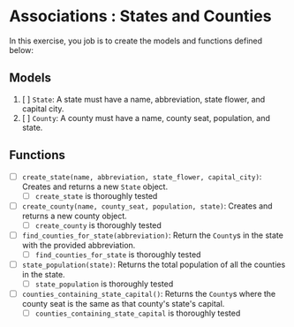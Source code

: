 # Associations : States and Counties

In this exercise, you job is to create the models and functions defined below:

## Models

1. [ ] `State`: A state must have a name, abbreviation, state flower, and capital city.
2. [ ] `County`: A county must have a name, county seat, population, and state.

## Functions

- [ ] `create_state(name, abbreviation, state_flower, capital_city)`: Creates and returns a new `State` object.
  - [ ] `create_state` is thoroughly tested
- [ ] `create_county(name, county_seat, population, state)`: Creates and returns a new county object.
  - [ ] `create_county` is thoroughly tested
- [ ] `find_counties_for_state(abbreviation)`: Return the `County`s in the state with the provided abbreviation.
  - [ ] `find_counties_for_state` is thoroughly tested
- [ ] `state_population(state)`: Returns the total population of all the counties in the state.
  - [ ] `state_population` is thoroughly tested
- [ ] `counties_containing_state_capital()`: Returns the `County`s where the county seat is the same as that county's state's capital.
  - [ ] `counties_containing_state_capital` is thoroughly tested 